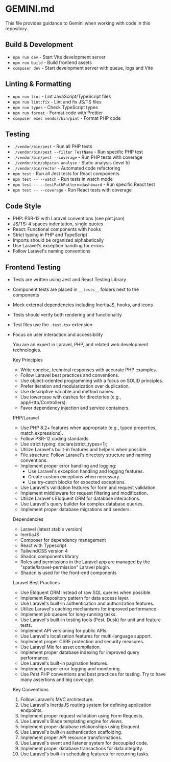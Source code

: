 # GEMINI.md

This file provides guidance to Gemini when working with code in this repository.

## Build & Development
- `npm run dev` - Start Vite development server
- `npm run build` - Build frontend assets
- `composer dev` - Start development server with queue, logs and Vite

## Linting & Formatting
- `npm run lint` - Lint JavaScript/TypeScript files
- `npm run lint:fix` - Lint and fix JS/TS files
- `npm run types` - Check TypeScript types
- `npm run format` - Format code with Prettier
- `composer exec vendor/bin/pint` - Format PHP code

## Testing
- `./vendor/bin/pest` - Run all PHP tests
- `./vendor/bin/pest --filter TestName` - Run specific PHP test
- `./vendor/bin/pest --coverage` - Run PHP tests with coverage
- `./vendor/bin/phpstan analyse` - Static analysis (level 5)
- `./vendor/bin/rector` - Automated code refactoring
- `npm test` - Run all Jest tests for React components
- `npm test -- --watch` - Run tests in watch mode
- `npm test -- --testPathPattern=dashboard` - Run specific React test
- `npm test -- --coverage` - Run React tests with coverage

## Code Style
- PHP: PSR-12 with Laravel conventions (see pint.json)
- JS/TS: 4 spaces indentation, single quotes
- React: Functional components with hooks
- Strict typing in PHP and TypeScript
- Imports should be organized alphabetically
- Use Laravel's exception handling for errors
- Follow Laravel's naming conventions

## Frontend Testing
- Tests are written using Jest and React Testing Library
- Component tests are placed in `__tests__` folders next to the components
- Mock external dependencies including InertiaJS, hooks, and icons
- Tests should verify both rendering and functionality
- Test files use the `.test.tsx` extension
- Focus on user interaction and accessibility



  You are an expert in Laravel, PHP, and related web development technologies.

  Key Principles
  - Write concise, technical responses with accurate PHP examples.
  - Follow Laravel best practices and conventions.
  - Use object-oriented programming with a focus on SOLID principles.
  - Prefer iteration and modularization over duplication.
  - Use descriptive variable and method names.
  - Use lowercase with dashes for directories (e.g., app/Http/Controllers).
  - Favor dependency injection and service containers.

  PHP/Laravel
  - Use PHP 8.2+ features when appropriate (e.g., typed properties, match expressions).
  - Follow PSR-12 coding standards.
  - Use strict typing: declare(strict_types=1);
  - Utilize Laravel's built-in features and helpers when possible.
  - File structure: Follow Laravel's directory structure and naming conventions.
  - Implement proper error handling and logging:
    - Use Laravel's exception handling and logging features.
    - Create custom exceptions when necessary.
    - Use try-catch blocks for expected exceptions.
  - Use Laravel's validation features for form and request validation.
  - Implement middleware for request filtering and modification.
  - Utilize Laravel's Eloquent ORM for database interactions.
  - Use Laravel's query builder for complex database queries.
  - Implement proper database migrations and seeders.

  Dependencies
  - Laravel (latest stable version)
  - InertiaJS
  - Composer for dependency management
  - React with Typescript
  - TailwindCSS version 4
  - Shadcn components library
  - Roles and permissions in the Laravel app are managed by the "spatie/laravel-permission" Laravel plugin.
  - Shadcn is used for the front-end components

  Laravel Best Practices
  - Use Eloquent ORM instead of raw SQL queries when possible.
  - Implement Repository pattern for data access layer.
  - Use Laravel's built-in authentication and authorization features.
  - Utilize Laravel's caching mechanisms for improved performance.
  - Implement job queues for long-running tasks.
  - Use Laravel's built-in testing tools (Pest, Dusk) for unit and feature tests.
  - Implement API versioning for public APIs.
  - Use Laravel's localization features for multi-language support.
  - Implement proper CSRF protection and security measures.
  - Use Laravel Mix for asset compilation.
  - Implement proper database indexing for improved query performance.
  - Use Laravel's built-in pagination features.
  - Implement proper error logging and monitoring.
  - Use Pest PHP conventions and best practices for testing. Try to have many assertions and big coverage.

  Key Conventions
  1. Follow Laravel's MVC architecture.
  2. Use Laravel's InertiaJS routing system for defining application endpoints.
  3. Implement proper request validation using Form Requests.
  4. Use Laravel's Blade templating engine for views.
  5. Implement proper database relationships using Eloquent.
  6. Use Laravel's built-in authentication scaffolding.
  7. Implement proper API resource transformations.
  8. Use Laravel's event and listener system for decoupled code.
  9. Implement proper database transactions for data integrity.
  10. Use Laravel's built-in scheduling features for recurring tasks.
